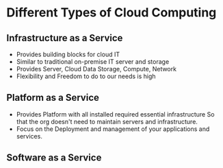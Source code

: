 # Different Types of Cloud Computing

## Infrastructure as a Service
  - Provides building blocks for cloud IT
  - Similar to traditional on-premise IT server and storage
  - Provides Server, Cloud Data Storage, Compute, Network
  - Flexibility and Freedom to do to our needs is high
## Platform as a Service
  - Provides Platform with all installed required essential infrastructure So that the org doesn't need to maintain servers and infrastructure.
  - Focus on the Deployment and management of your applications and services.
## Software as a Service
